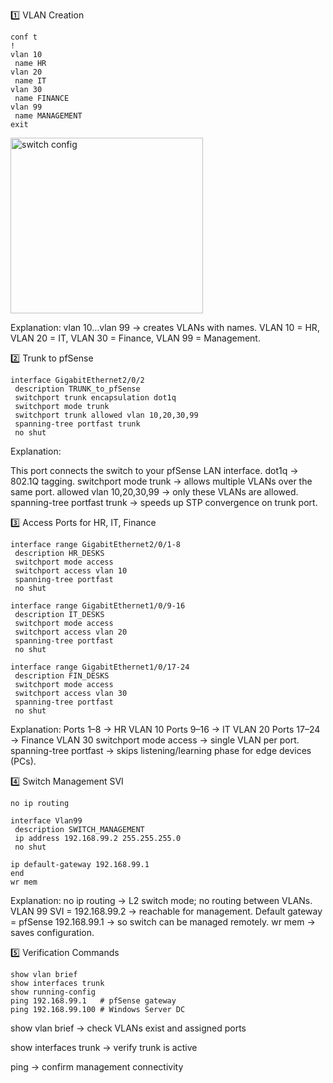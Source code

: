 1️⃣ VLAN Creation

    conf t
    !
    vlan 10
     name HR
    vlan 20
     name IT
    vlan 30
     name FINANCE
    vlan 99
     name MANAGEMENT
    exit
   <img width="308" height="281" alt="switch config" src="https://github.com/user-attachments/assets/435af4d8-3ab9-4064-96e6-3599ad6219ac" />


Explanation:
vlan 10…vlan 99 → creates VLANs with names.
VLAN 10 = HR, VLAN 20 = IT, VLAN 30 = Finance, VLAN 99 = Management.

2️⃣ Trunk to pfSense

    interface GigabitEthernet2/0/2
     description TRUNK_to_pfSense
     switchport trunk encapsulation dot1q
     switchport mode trunk
     switchport trunk allowed vlan 10,20,30,99
     spanning-tree portfast trunk
     no shut
 

Explanation:

This port connects the switch to your pfSense LAN interface.
dot1q → 802.1Q tagging.
switchport mode trunk → allows multiple VLANs over the same port.
allowed vlan 10,20,30,99 → only these VLANs are allowed.
spanning-tree portfast trunk → speeds up STP convergence on trunk port.

3️⃣ Access Ports for HR, IT, Finance

    interface range GigabitEthernet2/0/1-8
     description HR_DESKS
     switchport mode access
     switchport access vlan 10
     spanning-tree portfast
     no shut
    
    interface range GigabitEthernet1/0/9-16
     description IT_DESKS
     switchport mode access
     switchport access vlan 20
     spanning-tree portfast
     no shut
    
    interface range GigabitEthernet1/0/17-24
     description FIN_DESKS
     switchport mode access
     switchport access vlan 30
     spanning-tree portfast
     no shut


Explanation:
Ports 1–8 → HR VLAN 10
Ports 9–16 → IT VLAN 20
Ports 17–24 → Finance VLAN 30
switchport mode access → single VLAN per port.
spanning-tree portfast → skips listening/learning phase for edge devices (PCs).

4️⃣ Switch Management SVI

    no ip routing
    
    interface Vlan99
     description SWITCH_MANAGEMENT
     ip address 192.168.99.2 255.255.255.0
     no shut
    
    ip default-gateway 192.168.99.1
    end
    wr mem


Explanation:
no ip routing → L2 switch mode; no routing between VLANs.
VLAN 99 SVI = 192.168.99.2 → reachable for management.
Default gateway = pfSense 192.168.99.1 → so switch can be managed remotely.
wr mem → saves configuration.

5️⃣ Verification Commands

    show vlan brief
    show interfaces trunk
    show running-config
    ping 192.168.99.1   # pfSense gateway
    ping 192.168.99.100 # Windows Server DC


show vlan brief → check VLANs exist and assigned ports

show interfaces trunk → verify trunk is active

ping → confirm management connectivity

